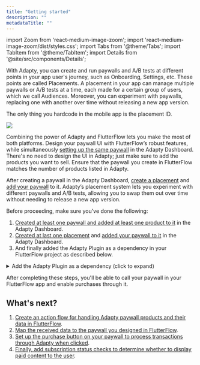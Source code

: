 ```yaml
---
title: "Getting started"
description: ""
metadataTitle: ""
---
```


import Zoom from 'react-medium-image-zoom';
import 'react-medium-image-zoom/dist/styles.css';
import Tabs from '@theme/Tabs';
import TabItem from '@theme/TabItem'; 
import Details from '@site/src/components/Details';

With Adapty, you can create and run paywalls and A/B tests at different points in your app user's journey, such as Onboarding, Settings, etc. These points are called Placements. A placement in your app can manage multiple paywalls or A/B tests at a time, each made for a certain group of users, which we call Audiences. Moreover, you can experiment with paywalls, replacing one with another over time without releasing a new app version.

The only thing you hardcode in the mobile app is the placement ID.

<Zoom>
  <img src={require('./img/audience.jpg').default}
  style={{
    border: '1px solid #727272', /* border width and color */
    width: '700px', /* image width */
    display: 'block', /* for alignment */
    margin: '0 auto' /* center alignment */
  }}
/>
</Zoom>

Combining the power of Adapty and FlutterFlow lets you make the most of both platforms. Design your paywall UI with FlutterFlow’s robust features, while simultaneously [setting up the same paywall](create-paywall) in the Adapty Dashboard. There's no need to design the UI in Adapty; just make sure to add the products you want to sell. Ensure that the paywall you create in FlutterFlow matches the number of products listed in Adapty.

After creating a paywall in the Adapty Dashboard, [create a placement](create-placement) and [add your paywall](add-audience-paywall-ab-test) to it. Adapty’s placement system lets you experiment with different paywalls and A/B tests, allowing you to swap them out over time without needing to release a new app version.

Before proceeding, make sure you've done the following:

1. [Created at least one paywall and added at least one product to it](create-paywall) in the Adapty Dashboard.
2. [Created at last one placement](create-placement) and [added your paywall to it](add-audience-paywall-ab-test) in the Adapty Dashboard.
3. And finally added the Adapty Plugin as a dependency in your FlutterFlow project as described below.

<details>
   <summary>Add the Adapty Plugin as a dependency (click to expand)</summary>
1. In your project, click **Settings and Integrations** ifrom the left menu.
<Zoom>
  <img src={require('./FF_img/main_settings.png').default}
  style={{
    border: '1px solid #727272', /* border width and color */
    width: '700px', /* image width */
    display: 'block', /* for alignment */
    margin: '0 auto' /* center alignment */
  }}
/>
</Zoom>
2. In the **App Settings** section on the left, select **Project dependencies**.
<Zoom>
  <img src={require('./FF_img/settings_dependencies.png').default}
  style={{
    border: '1px solid #727272', /* border width and color */
    width: '700px', /* image width */
    display: 'block', /* for alignment */
    margin: '0 auto' /* center alignment */
  }}
/>
</Zoom>
3. In the **Project Dependencies** window, click the **Add Dependency** button.

<Zoom>
  <img src={require('./FF_img/add-dependency.png').default}
  style={{
    border: '1px solid #727272', /* border width and color */
    width: '700px', /* image width */
    display: 'block', /* for alignment */
    margin: '0 auto' /* center alignment */
  }}
/>
</Zoom>
4. From the list, choose **Adapty FF Plugun**.
<Zoom>
  <img src={require('./FF_img/select_adapty_plugin.png').default}
  style={{
    border: '1px solid #727272', /* border width and color */
    width: '700px', /* image width */
    display: 'block', /* for alignment */
    margin: '0 auto' /* center alignment */
  }}
/>
</Zoom>

4. Click the **Add** button.

The Adapty FF Plugin will now be added as a dependency to your project. In the **Adapty FF Plugin** window, you’ll find all the Adapty resources that have been imported into your project.
</details>

After completing these steps, you'll be able to call your paywall in your FlutterFlow app and enable purchases through it.

## What's next? 


1. [Create an action flow for handling Adapty paywall products and their data in FlutterFlow](ff-action-flow).
2. [Map the received data to the paywall you designed in FlutterFlow](ff-add-variables-to-paywalls).
3. [Set up the purchase button on your paywall to process transactions through Adapty when clicked](ff-make-purchase).
4. [Finally, add subscription status checks to determine whether to display paid content to the user](ff-check-subscription-status).